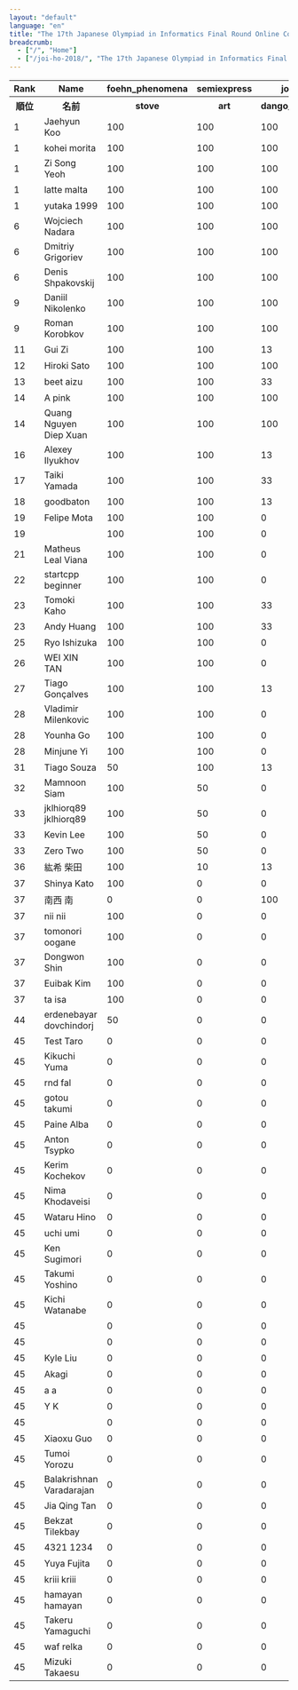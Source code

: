 ```yaml
---
layout: "default"
language: "en"
title: "The 17th Japanese Olympiad in Informatics Final Round Online Contest - Ranking"
breadcrumb:
  - ["/", "Home"]
  - ["/joi-ho-2018/", "The 17th Japanese Olympiad in Informatics Final Round Online Contest"]
---
```


<table class="table table-bordered table-striped">
<thead>
<tr><th>Rank</th><th>Name</th><th>foehn_phenomena</th><th>semiexpress</th><th>joioi</th><th>soccer</th><th>rope</th><th>Day1</th></tr>
  </thead>
  <tbody>
<tr><th>順位</th><th>名前</th><th>stove</th><th>art</th><th>dango_maker</th><th>commuter_pass</th><th>snake_escaping</th><th>Day1</th></tr>
<tr><td>1</td><td>Jaehyun Koo</td><td>100</td><td>100</td><td>100</td><td>100</td><td>100</td><th>500</th></tr>
<tr><td>1</td><td>kohei morita</td><td>100</td><td>100</td><td>100</td><td>100</td><td>100</td><th>500</th></tr>
<tr><td>1</td><td>Zi Song Yeoh</td><td>100</td><td>100</td><td>100</td><td>100</td><td>100</td><th>500</th></tr>
<tr><td>1</td><td>latte malta</td><td>100</td><td>100</td><td>100</td><td>100</td><td>100</td><th>500</th></tr>
<tr><td>1</td><td>yutaka 1999</td><td>100</td><td>100</td><td>100</td><td>100</td><td>100</td><th>500</th></tr>
<tr><td>6</td><td>Wojciech Nadara</td><td>100</td><td>100</td><td>100</td><td>100</td><td>75</td><th>475</th></tr>
<tr><td>6</td><td>Dmitriy Grigoriev</td><td>100</td><td>100</td><td>100</td><td>100</td><td>75</td><th>475</th></tr>
<tr><td>6</td><td>Denis Shpakovskij</td><td>100</td><td>100</td><td>100</td><td>100</td><td>75</td><th>475</th></tr>
<tr><td>9</td><td>Daniil Nikolenko</td><td>100</td><td>100</td><td>100</td><td>100</td><td>22</td><th>422</th></tr>
<tr><td>9</td><td>Roman Korobkov</td><td>100</td><td>100</td><td>100</td><td>100</td><td>22</td><th>422</th></tr>
<tr><td>11</td><td>Gui Zi</td><td>100</td><td>100</td><td>13</td><td>100</td><td>100</td><th>413</th></tr>
<tr><td>12</td><td>Hiroki Sato</td><td>100</td><td>100</td><td>100</td><td>100</td><td>12</td><th>412</th></tr>
<tr><td>13</td><td>beet aizu</td><td>100</td><td>100</td><td>33</td><td>100</td><td>75</td><th>408</th></tr>
<tr><td>14</td><td>A pink</td><td>100</td><td>100</td><td>100</td><td>0</td><td>100</td><th>400</th></tr>
<tr><td>14</td><td>Quang Nguyen Diep Xuan</td><td>100</td><td>100</td><td>100</td><td>100</td><td>0</td><th>400</th></tr>
<tr><td>16</td><td>Alexey Ilyukhov</td><td>100</td><td>100</td><td>13</td><td>100</td><td>22</td><th>335</th></tr>
<tr><td>17</td><td>Taiki Yamada</td><td>100</td><td>100</td><td>33</td><td>100</td><td>0</td><th>333</th></tr>
<tr><td>18</td><td>goodbaton </td><td>100</td><td>100</td><td>13</td><td>100</td><td>0</td><th>313</th></tr>
<tr><td>19</td><td>Felipe Mota</td><td>100</td><td>100</td><td>0</td><td>100</td><td>0</td><th>300</th></tr>
<tr><td>19</td><td> </td><td>100</td><td>100</td><td>0</td><td>100</td><td>0</td><th>300</th></tr>
<tr><td>21</td><td>Matheus Leal Viana</td><td>100</td><td>100</td><td>0</td><td>55</td><td>12</td><th>267</th></tr>
<tr><td>22</td><td>startcpp beginner</td><td>100</td><td>100</td><td>0</td><td>31</td><td>22</td><th>253</th></tr>
<tr><td>23</td><td>Tomoki Kaho</td><td>100</td><td>100</td><td>33</td><td>0</td><td>0</td><th>233</th></tr>
<tr><td>23</td><td>Andy Huang</td><td>100</td><td>100</td><td>33</td><td>0</td><td>0</td><th>233</th></tr>
<tr><td>25</td><td>Ryo Ishizuka</td><td>100</td><td>100</td><td>0</td><td>31</td><td>0</td><th>231</th></tr>
<tr><td>26</td><td>WEI XIN TAN</td><td>100</td><td>100</td><td>0</td><td>15</td><td>0</td><th>215</th></tr>
<tr><td>27</td><td>Tiago Gonçalves</td><td>100</td><td>100</td><td>13</td><td>0</td><td>0</td><th>213</th></tr>
<tr><td>28</td><td>Vladimir Milenkovic</td><td>100</td><td>100</td><td>0</td><td>0</td><td>0</td><th>200</th></tr>
<tr><td>28</td><td>Younha Go</td><td>100</td><td>100</td><td>0</td><td>0</td><td>0</td><th>200</th></tr>
<tr><td>28</td><td>Minjune Yi</td><td>100</td><td>100</td><td>0</td><td>0</td><td>0</td><th>200</th></tr>
<tr><td>31</td><td>Tiago Souza</td><td>50</td><td>100</td><td>13</td><td>0</td><td>0</td><th>163</th></tr>
<tr><td>32</td><td>Mamnoon Siam</td><td>100</td><td>50</td><td>0</td><td>0</td><td>12</td><th>162</th></tr>
<tr><td>33</td><td>jklhiorq89 jklhiorq89</td><td>100</td><td>50</td><td>0</td><td>0</td><td>0</td><th>150</th></tr>
<tr><td>33</td><td>Kevin Lee</td><td>100</td><td>50</td><td>0</td><td>0</td><td>0</td><th>150</th></tr>
<tr><td>33</td><td>Zero Two</td><td>100</td><td>50</td><td>0</td><td>0</td><td>0</td><th>150</th></tr>
<tr><td>36</td><td>紘希 柴田</td><td>100</td><td>10</td><td>13</td><td>0</td><td>0</td><th>123</th></tr>
<tr><td>37</td><td>Shinya Kato</td><td>100</td><td>0</td><td>0</td><td>0</td><td>0</td><th>100</th></tr>
<tr><td>37</td><td>南西 南</td><td>0</td><td>0</td><td>100</td><td>0</td><td>0</td><th>100</th></tr>
<tr><td>37</td><td>nii nii</td><td>100</td><td>0</td><td>0</td><td>0</td><td>0</td><th>100</th></tr>
<tr><td>37</td><td>tomonori oogane</td><td>100</td><td>0</td><td>0</td><td>0</td><td>0</td><th>100</th></tr>
<tr><td>37</td><td>Dongwon Shin</td><td>100</td><td>0</td><td>0</td><td>0</td><td>0</td><th>100</th></tr>
<tr><td>37</td><td>Euibak Kim</td><td>100</td><td>0</td><td>0</td><td>0</td><td>0</td><th>100</th></tr>
<tr><td>37</td><td>ta isa</td><td>100</td><td>0</td><td>0</td><td>0</td><td>0</td><th>100</th></tr>
<tr><td>44</td><td>erdenebayar dovchindorj</td><td>50</td><td>0</td><td>0</td><td>0</td><td>0</td><th>50</th></tr>
<tr><td>45</td><td>Test Taro</td><td>0</td><td>0</td><td>0</td><td>0</td><td>0</td><th>0</th></tr>
<tr><td>45</td><td>Kikuchi Yuma</td><td>0</td><td>0</td><td>0</td><td>0</td><td>0</td><th>0</th></tr>
<tr><td>45</td><td>rnd fal</td><td>0</td><td>0</td><td>0</td><td>0</td><td>0</td><th>0</th></tr>
<tr><td>45</td><td>gotou takumi</td><td>0</td><td>0</td><td>0</td><td>0</td><td>0</td><th>0</th></tr>
<tr><td>45</td><td>Paine Alba</td><td>0</td><td>0</td><td>0</td><td>0</td><td>0</td><th>0</th></tr>
<tr><td>45</td><td>Anton Tsypko</td><td>0</td><td>0</td><td>0</td><td>0</td><td>0</td><th>0</th></tr>
<tr><td>45</td><td>Kerim Kochekov</td><td>0</td><td>0</td><td>0</td><td>0</td><td>0</td><th>0</th></tr>
<tr><td>45</td><td>Nima Khodaveisi</td><td>0</td><td>0</td><td>0</td><td>0</td><td>0</td><th>0</th></tr>
<tr><td>45</td><td>Wataru Hino</td><td>0</td><td>0</td><td>0</td><td>0</td><td>0</td><th>0</th></tr>
<tr><td>45</td><td>uchi umi</td><td>0</td><td>0</td><td>0</td><td>0</td><td>0</td><th>0</th></tr>
<tr><td>45</td><td>Ken Sugimori</td><td>0</td><td>0</td><td>0</td><td>0</td><td>0</td><th>0</th></tr>
<tr><td>45</td><td>Takumi Yoshino</td><td>0</td><td>0</td><td>0</td><td>0</td><td>0</td><th>0</th></tr>
<tr><td>45</td><td>Kichi Watanabe</td><td>0</td><td>0</td><td>0</td><td>0</td><td>0</td><th>0</th></tr>
<tr><td>45</td><td> </td><td>0</td><td>0</td><td>0</td><td>0</td><td>0</td><th>0</th></tr>
<tr><td>45</td><td> </td><td>0</td><td>0</td><td>0</td><td>0</td><td>0</td><th>0</th></tr>
<tr><td>45</td><td>Kyle Liu</td><td>0</td><td>0</td><td>0</td><td>0</td><td>0</td><th>0</th></tr>
<tr><td>45</td><td>Akagi </td><td>0</td><td>0</td><td>0</td><td>0</td><td>0</td><th>0</th></tr>
<tr><td>45</td><td>a a</td><td>0</td><td>0</td><td>0</td><td>0</td><td>0</td><th>0</th></tr>
<tr><td>45</td><td>Y K</td><td>0</td><td>0</td><td>0</td><td>0</td><td>0</td><th>0</th></tr>
<tr><td>45</td><td> </td><td>0</td><td>0</td><td>0</td><td>0</td><td>0</td><th>0</th></tr>
<tr><td>45</td><td>Xiaoxu Guo</td><td>0</td><td>0</td><td>0</td><td>0</td><td>0</td><th>0</th></tr>
<tr><td>45</td><td>Tumoi Yorozu</td><td>0</td><td>0</td><td>0</td><td>0</td><td>0</td><th>0</th></tr>
<tr><td>45</td><td>Balakrishnan Varadarajan</td><td>0</td><td>0</td><td>0</td><td>0</td><td>0</td><th>0</th></tr>
<tr><td>45</td><td>Jia Qing Tan</td><td>0</td><td>0</td><td>0</td><td>0</td><td>0</td><th>0</th></tr>
<tr><td>45</td><td>Bekzat Tilekbay</td><td>0</td><td>0</td><td>0</td><td>0</td><td>0</td><th>0</th></tr>
<tr><td>45</td><td>4321 1234</td><td>0</td><td>0</td><td>0</td><td>0</td><td>0</td><th>0</th></tr>
<tr><td>45</td><td>Yuya Fujita</td><td>0</td><td>0</td><td>0</td><td>0</td><td>0</td><th>0</th></tr>
<tr><td>45</td><td>kriii kriii</td><td>0</td><td>0</td><td>0</td><td>0</td><td>0</td><th>0</th></tr>
<tr><td>45</td><td>hamayan hamayan</td><td>0</td><td>0</td><td>0</td><td>0</td><td>0</td><th>0</th></tr>
<tr><td>45</td><td>Takeru Yamaguchi</td><td>0</td><td>0</td><td>0</td><td>0</td><td>0</td><th>0</th></tr>
<tr><td>45</td><td>waf relka</td><td>0</td><td>0</td><td>0</td><td>0</td><td>0</td><th>0</th></tr>
<tr><td>45</td><td>Mizuki Takaesu</td><td>0</td><td>0</td><td>0</td><td>0</td><td>0</td><th>0</th></tr>
  </tbody>
</table>
